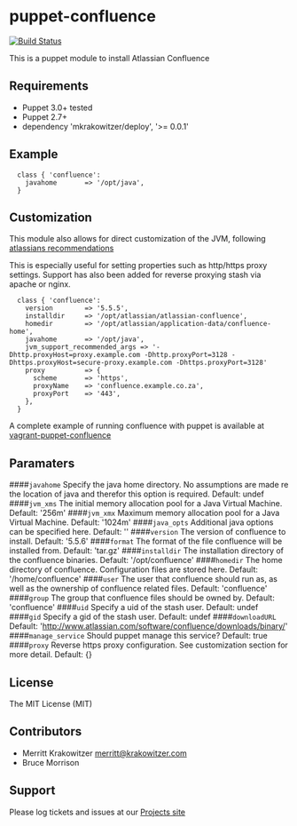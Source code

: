 puppet-confluence
=================
[![Build
Status](https://travis-ci.org/mkrakowitzer/puppet-confluence.svg)](https://travis-ci.org/mkrakowitzer/puppet-confluence)

This is a puppet module to install Atlassian Confluence

Requirements
------------
* Puppet 3.0+ tested 
* Puppet 2.7+
* dependency 'mkrakowitzer/deploy', '>= 0.0.1'

Example
-------
```puppet
  class { 'confluence':
    javahome       => '/opt/java',
  }
```

Customization
-------------
This module also allows for direct customization of the JVM, following [atlassians recommendations](https://confluence.atlassian.com/display/JIRA/Setting+Properties+and+Options+on+Startup)

This is especially useful for setting properties such as http/https proxy settings.
Support has also been added for reverse proxying stash via apache or nginx.

```puppet
  class { 'confluence':
    version        => '5.5.5',
    installdir     => '/opt/atlassian/atlassian-confluence',
    homedir        => '/opt/atlassian/application-data/confluence-home',
    javahome       => '/opt/java',
    jvm_support_recommended_args => '-Dhttp.proxyHost=proxy.example.com -Dhttp.proxyPort=3128 -Dhttps.proxyHost=secure-proxy.example.com -Dhttps.proxyPort=3128'
    proxy          => {
      scheme       => 'https',
      proxyName    => 'confluence.example.co.za',
      proxyPort    => '443',
    },
  }
```

A complete example of running confluence with puppet is available at [vagrant-puppet-confluence](http://github.com/mkrakowitzer/vagrant-puppet-confluence)

Paramaters
----------
####`javahome`
Specify the java home directory. No assumptions are made re the location of java and therefor this option is required. Default: undef
####`jvm_xms`
The initial memory allocation pool for a Java Virtual Machine. Default: '256m'
####`jvm_xmx`
Maximum memory allocation pool for a Java Virtual Machine. Default: '1024m'
####`java_opts`
Additional java options can be specified here. Default: ''
####`version`
The version of confluence to install. Default: '5.5.6'
####`format`
The format of the file confluence will be installed from. Default: 'tar.gz'
####`installdir`
The installation directory of the confluence binaries. Default: '/opt/confluence'
####`homedir`
The home directory of confluence. Configuration files are stored here. Default: '/home/confluence'
####`user`
The user that confluence should run as, as well as the ownership of confluence related files. Default: 'confluence'
####`group`
The group that confluence files should be owned by. Default: 'confluence'
####`uid`
Specify a uid of the stash user. Default: undef
####`gid`
Specify a gid of the stash user. Default: undef
####`downloadURL`
Default: 'http://www.atlassian.com/software/confluence/downloads/binary/'
####`manage_service`
Should puppet manage this service? Default: true
####`proxy`
Reverse https proxy configuration. See customization section for more detail. Default: {}

License
-------
The MIT License (MIT)

Contributors
------------
* Merritt Krakowitzer merritt@krakowitzer.com
* Bruce Morrison

Support
-------

Please log tickets and issues at our [Projects site](http://github.com/mkrakowitzer/puppet-confluence)
